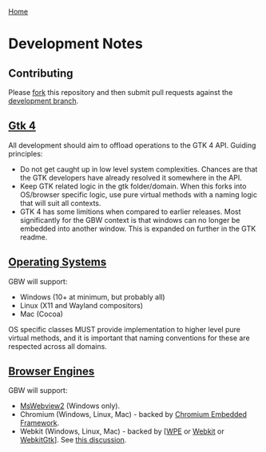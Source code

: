 [Home](../#development)
# Development Notes
## Contributing
Please [fork](https://github.com/citkane/gtk-browser-widget/fork) this repository and then submit pull requests against the [development branch](https://github.com/citkane/gtk-browser-widget/tree/development).

## [Gtk 4](gtk)
All development should aim to offload operations to the GTK 4 API. Guiding principles:
- Do not get caught up in low level system complexities. Chances are that the GTK developers have already resolved it somewhere in the API.
- Keep GTK related logic in the gtk folder/domain. When this forks into OS/browser specific logic, use pure virtual methods with a naming logic that will suit all contexts.
- GTK 4 has some limitions when compared to earlier releases. Most significantly for the GBW context is that windows can no longer be embedded into another window. This is expanded on further in the GTK readme.

## [Operating Systems](os)
GBW will support:
- Windows (10+ at minimum, but probably all)
- Linux (X11 and Wayland compositors)
- Mac (Cocoa)

OS specific classes MUST provide implementation to higher level pure virtual methods, and it is important that naming conventions for these are respected across all domains.

## [Browser Engines](browsers)
GBW will support:
- [MsWebview2](https://developer.microsoft.com/en-us/microsoft-edge/webview2) (Windows only).
- Chromium (Windows, Linux, Mac) - backed by [Chromium Embedded Framework](https://github.com/chromiumembedded/cef).
- Webkit (Windows, Linux, Mac) - backed by [[WPE](https://webkit.org/wpe/) or [Webkit](https://webkit.org/project/) or [WebkitGtk](https://webkitgtk.org/)]. See [this discussion](https://github.com/citkane/gtk-browser-widget/discussions/4).
